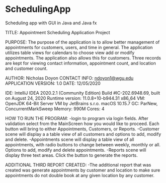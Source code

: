 # SchedulingApp
Scheduling app with GUI in Java and Java fx

TITLE: Appointment Scheduling Application Project

PURPOSE: The purpose of the application is to allow better management of appointments for customers, users, and time in general.
The application utilizes table views for calendars to choose view add or modify appointments. The application also allows this for customers.
Three records are kept for viewing contact information, appointment count, and location and customer count.

AUTHOR: Nicholas Doyon
CONTACT INFO: ndoyon1@wgu.edu
APPLICATION VERSION: 1.0
DATE: 12/05/2020

IDE:
IntelliJ IDEA 2020.2.1 (Community Edition)
Build #IC-202.6948.69, built on August 24, 2020
Runtime version: 11.0.8+10-b944.31 x86_64
VM: OpenJDK 64-Bit Server VM by JetBrains s.r.o.
macOS 10.15.7
GC: ParNew, ConcurrentMarkSweep
Memory: 990M
Cores: 4


HOW TO RUN THE PROGRAM:
-login to program via login fields. After validation select from the MainScreen how you would like to proceed. Each button will bring to either Appointments, Customers, or Reports.
-Customer scene will display a a table view of all customers and options to add, modify and delete.
-Appointments scene will display a table view of all appointments, with radio buttons to change between weekly, monthly or all. Options to add, modify and delete appointments.
-Reports scene will display three text areas. Click the button to generate the reports.

ADDITIONAL THIRD REPORT CREATED:
-The additional report that was created was generate appointments by customer and location to make sure appointments do not double book at any given location by any customer.
